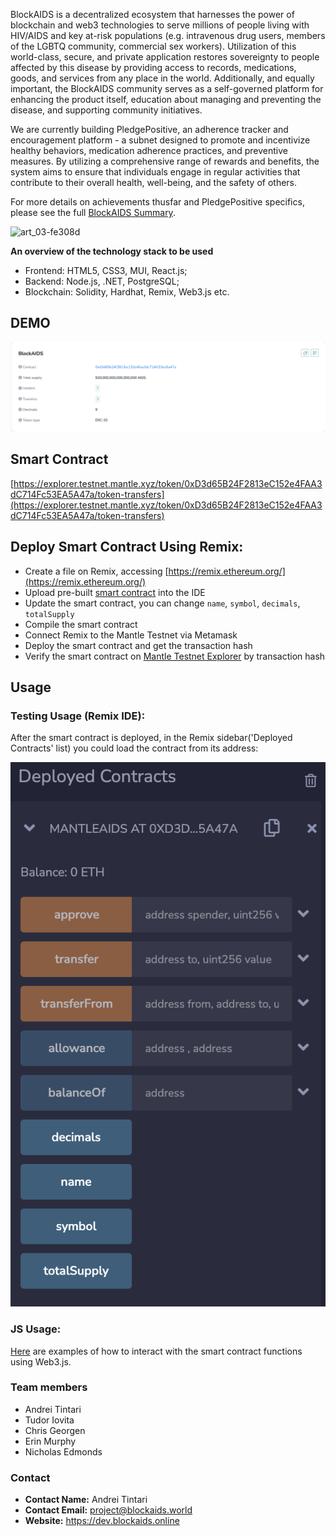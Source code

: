 BlockAIDS is a decentralized ecosystem that harnesses the power of blockchain and web3 technologies to serve millions of
people living with HIV/AIDS and key at-risk populations (e.g. intravenous drug users, members of the LGBTQ community,
commercial sex workers). Utilization of this world-class, secure, and private application restores sovereignty to people
affected by this disease by providing access to records, medications, goods, and services from any place in the world.
Additionally, and equally important, the BlockAIDS community serves as a self-governed platform for enhancing the
product itself, education about managing and preventing the disease, and supporting community initiatives.

We are currently building PledgePositive, an adherence tracker and encouragement platform - a subnet designed to promote
and incentivize healthy behaviors, medication adherence practices, and preventive measures. By utilizing a comprehensive
range of rewards and benefits, the system aims to ensure that individuals engage in regular activities that contribute
to their overall health, well-being, and the safety of others.

For more details on achievements thusfar and PledgePositive specifics, please see the
full [BlockAIDS Summary](/README.md).

![art_03-fe308d](https://github.com/w3f/Grants-Program/assets/59833178/3c522f8c-b38b-4126-82dd-6537c674fae3)

**An overview of the technology stack to be used**

- Frontend: HTML5, CSS3, MUI, React.js;
- Backend: Node.js, .NET, PostgreSQL;
- Blockchain: Solidity, Hardhat, Remix, Web3.js etc.

## DEMO

![explorer-docs.png](./docs/images/explorer-docs.png)

## Smart Contract

[https://explorer.testnet.mantle.xyz/token/0xD3d65B24F2813eC152e4FAA3dC714Fc53EA5A47a/token-transfers](https://explorer.testnet.mantle.xyz/token/0xD3d65B24F2813eC152e4FAA3dC714Fc53EA5A47a/token-transfers)

## Deploy Smart Contract Using Remix:

- Create a file on Remix, accessing [https://remix.ethereum.org/](https://remix.ethereum.org/)
- Upload pre-built [smart contract](MantleToken.sol) into the IDE
- Update the smart contract, you can change `name`, `symbol`, `decimals`, `totalSupply`
- Compile the smart contract
- Connect Remix to the Mantle Testnet via Metamask
- Deploy the smart contract and get the transaction hash
- Verify the smart contract on [Mantle Testnet Explorer](https://explorer.testnet.mantle.xyz/) by transaction hash

## Usage

### Testing Usage (Remix IDE):

After the smart contract is deployed, in the Remix sidebar('Deployed Contracts' list) you could load the contract from
its address:

![remix-interact.png](./docs/images/remix-interact.png)

### JS Usage:

[Here](https://github.com/blockwebdevs/BlockAIDS-ETH/blob/main/frontend/src/helpers/metamask.ts#L76C14-L76C28) are
examples of how to interact with the smart contract functions using Web3.js.

### Team members

- Andrei Tintari
- Tudor Iovita
- Chris Georgen
- Erin Murphy
- Nicholas Edmonds

### Contact

- **Contact Name:** Andrei Tintari
- **Contact Email:** project@blockaids.world
- **Website:** https://dev.blockaids.online

